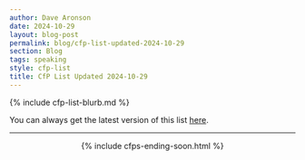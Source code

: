 ```yaml
---
author: Dave Aronson
date: 2024-10-29
layout: blog-post
permalink: blog/cfp-list-updated-2024-10-29
section: Blog
tags: speaking
style: cfp-list
title: CfP List Updated 2024-10-29
---
```


{% include cfp-list-blurb.md %}

You can always get the latest version of this list
[here](/speaking/cfps-ending-soon).

<hr>

<center>{% include cfps-ending-soon.html %}</center>
